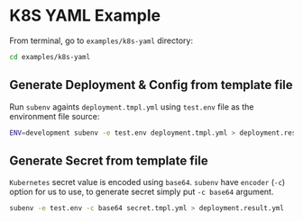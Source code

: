 # K8S YAML Example

From terminal, go to `examples/k8s-yaml` directory:

```bash
cd examples/k8s-yaml
```

## Generate Deployment & Config from template file

Run `subenv` againts `deployment.tmpl.yml` using `test.env` file as the environment file source:

```bash
ENV=development subenv -e test.env deployment.tmpl.yml > deployment.result.yml
```

## Generate Secret from template file

`Kubernetes` secret value is encoded using `base64`. `subenv` have `encoder` (`-c`) option for us to use, to generate
secret simply put `-c base64` argument.

```bash
subenv -e test.env -c base64 secret.tmpl.yml > deployment.result.yml
```